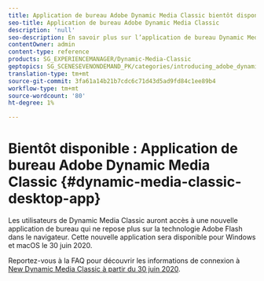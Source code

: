```yaml
---
title: Application de bureau Adobe Dynamic Media Classic bientôt disponible
seo-title: Application de bureau Adobe Dynamic Media Classic
description: 'null'
seo-description: En savoir plus sur l’application de bureau Dynamic Media Classic.
contentOwner: admin
content-type: reference
products: SG_EXPERIENCEMANAGER/Dynamic-Media-Classic
geptopics: SG_SCENESEVENONDEMAND_PK/categories/introducing_adobe_dynamic_media_classic
translation-type: tm+mt
source-git-commit: 3fa61a14b21b7cdc6c71d43d5ad9fd84c1ee89b4
workflow-type: tm+mt
source-wordcount: '80'
ht-degree: 1%

---
```



# Bientôt disponible : Application de bureau Adobe Dynamic Media Classic {#dynamic-media-classic-desktop-app}

Les utilisateurs de Dynamic Media Classic auront accès à une nouvelle application de bureau qui ne repose plus sur la technologie Adobe Flash dans le navigateur. Cette nouvelle application sera disponible pour Windows et macOS le 30 juin 2020.

Reportez-vous à la FAQ pour découvrir les informations de connexion à [New Dynamic Media Classic à partir du 30 juin 2020](/help/new-ui-2020.md).
